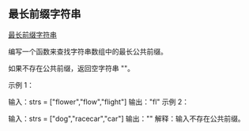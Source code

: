 ## 最长前缀字符串

[最长前缀字符串](https://leetcode.cn/problems/longest-common-prefix/description/)

编写一个函数来查找字符串数组中的最长公共前缀。

如果不存在公共前缀，返回空字符串 ""。

示例 1：

输入：strs = ["flower","flow","flight"]
输出："fl"
示例 2：

输入：strs = ["dog","racecar","car"]
输出：""
解释：输入不存在公共前缀。


